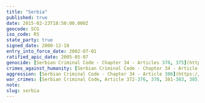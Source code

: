 ```yaml
---
title: "Serbia"
published: true
date: 2015-02-23T18:50:00.000Z
geocode: SCG
iso_code: RS
state_party: true
signed_date: 2000-12-18
entry_into_force_date: 2002-07-01
ratified_apic_date: 2005-05-07
genocide: [Serbian Criminal Code - Chapter 34 - Articles 370, 375](https://iccdb.hrlc.net/data/doc/202/keyword/46/)
crimes_against_humanity: [Serbian Criminal Code - Chapter 34 - Article 371](https://iccdb.hrlc.net/data/doc/202/keyword/13/)
aggression: [Serbian Criminal Code - Chapter 34 - Article 386](https://iccdb.hrlc.net/data/doc/202/keyword/1/)
war_crimes: [Serbian Criminal Code, Article 372-376, 378, 381-383, 385](https://iccdb.hrlc.net/data/doc/202/keyword/145/)
note:
slug: serbia
---
```

